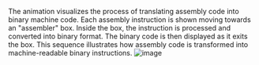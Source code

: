 
The animation visualizes the process of translating assembly code into binary machine code. Each assembly instruction is shown moving towards an "assembler" box. Inside the box, the instruction is processed and converted into binary format. The binary code is then displayed as it exits the box. This sequence illustrates how assembly code is transformed into machine-readable binary instructions.
![image](https://github.com/user-attachments/assets/d8e8b6e2-2255-4021-a16e-a2ae50976989)

